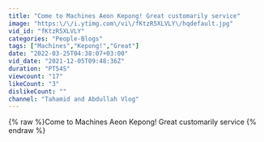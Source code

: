 ```yaml
---
title: "Come to Machines Aeon Kepong! Great customarily service"
image: "https:\/\/i.ytimg.com\/vi\/fKtzR5XLVLY\/hqdefault.jpg"
vid_id: "fKtzR5XLVLY"
categories: "People-Blogs"
tags: ["Machines","Kepong!","Great"]
date: "2022-03-25T04:38:07+03:00"
vid_date: "2021-12-05T09:48:36Z"
duration: "PT54S"
viewcount: "17"
likeCount: "3"
dislikeCount: ""
channel: "Tahamid and Abdullah Vlog"
---
```

{% raw %}Come to Machines Aeon Kepong! Great customarily service {% endraw %}
